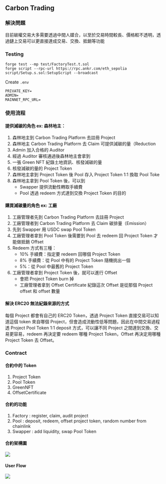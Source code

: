 ## Carbon Trading

### 解決問題

目前碳權交易大多需要透過中間人媒合，以至於交易時間較長、價格較不透明，透過鏈上交易可以更直接達成交易、交換、抵銷等功能

### Testing

```
forge test --mp test/FactoryTest.t.sol
forge script --rpc-url https://rpc.ankr.com/eth_sepolia script/Setup.s.sol:SetupScript --broadcast
```

Create `.env`

```
PRIVATE_KEY=
ADMIN=
MAINNET_RPC_URL=
```

### 使用流程

#### 提供減碳的角色 ex: 森林地主：

1. 森林地主到 Carbon Trading Platform 去註冊 Project
2. 森林地主 Carbon Trading Platform 去 Claim 可提供減碳的量（Reduction
3. Admin 加入合格的 Auditor
4. 經過 Auditor 審核通過後森林地主會拿到
5. 一張 Green NFT 紀錄土地資訊、核發減碳的量
6. 核發減碳的量的 Project Token
7. 森林地主拿到 Project Token 後 Pool 存入 Project Token 1:1 換取 Pool Toke
8. 森林地主拿到 Pool Token 後，可以到
   - Swapper 提供流動性轉取手續費
   - Pool 透過 redeem 方式達到交換 Project Token 的目的

#### 購買減碳量的角色 ex: 工廠

1. 工廠管理者先到 Carbon Trading Platform 去註冊 Project
2. 工廠管理者到 Carbon Trading Platform 去 Claim 碳排量（Emission）
3. 先到 Swapper 用 USDC swap Pool Token
4. 工廠管理者拿到 Pool Token 後需要到 Pool 去 redeem 回 Project Token 才能做抵銷 Offset
5. Redeem 方式有三種：
   - 10% 手續費：指定要 redeem 回哪個 Project Token
   - 8% 手續費：從 Pool 中有的 Project Token 隨機挑出一個
   - 5%：從 Pool 中最舊的 Project Token
6. 工廠管理者拿到 Project Token 後，就可以進行 Offset
   - 會把 Project Token burn 掉
   - 工廠管理者拿到 Offset Certificate 紀錄這次 Offset 是從那個 Project offset 和 offset 數量

#### 解決 ERC20 無法紀錄來源的方式

每個 Project 都會有自己的 ERC20 Token，透過 Project Token 直接交易可以知道這個 token 來自哪個 Project，但會造成流動性低等問題，因此在中間交易過程透 Project Pool Token 1:1 deposit 方式，可以讓不同 Project 之間達到交換、交易更容易，redeem 再決定要 redeem 哪種 Project Token，Offset 再決定用哪種 Project Token 去 Offset。

### Contract

#### 合約中的 Token

1. Project Token
2. Pool Token
3. GreenNFT
4. OffsetCertificate

#### 合約的功能

1. Factory : register, claim, audit project
2. Pool : deposit, redeem, offset project token, random number from chainlink
3. Swapper : add liquidity, swap Pool Token

#### 合約架構圖

![](https://hackmd.io/_uploads/SkNXtmud6.png)

#### User Flow

![](https://hackmd.io/_uploads/H1wtO7Oua.png)
